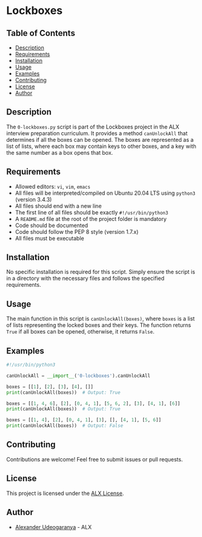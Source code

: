 # Lockboxes

## Table of Contents

- [Description](#description)
- [Requirements](#requirements)
- [Installation](#installation)
- [Usage](#usage)
- [Examples](#examples)
- [Contributing](#contributing)
- [License](#license)
- [Author](#author)

## Description

The `0-lockboxes.py` script is part of the Lockboxes project in the ALX interview preparation curriculum. It provides a method `canUnlockAll` that determines if all the boxes can be opened. The boxes are represented as a list of lists, where each box may contain keys to other boxes, and a key with the same number as a box opens that box.

## Requirements

- Allowed editors: `vi`, `vim`, `emacs`
- All files will be interpreted/compiled on Ubuntu 20.04 LTS using `python3` (version 3.4.3)
- All files should end with a new line
- The first line of all files should be exactly `#!/usr/bin/python3`
- A `README.md` file at the root of the project folder is mandatory
- Code should be documented
- Code should follow the PEP 8 style (version 1.7.x)
- All files must be executable

## Installation

No specific installation is required for this script. Simply ensure the script is in a directory with the necessary files and follows the specified requirements.

## Usage

The main function in this script is `canUnlockAll(boxes)`, where `boxes` is a list of lists representing the locked boxes and their keys. The function returns `True` if all boxes can be opened, otherwise, it returns `False`.

## Examples

```python
#!/usr/bin/python3

canUnlockAll = __import__('0-lockboxes').canUnlockAll

boxes = [[1], [2], [3], [4], []]
print(canUnlockAll(boxes))  # Output: True

boxes = [[1, 4, 6], [2], [0, 4, 1], [5, 6, 2], [3], [4, 1], [6]]
print(canUnlockAll(boxes))  # Output: True

boxes = [[1, 4], [2], [0, 4, 1], [3], [], [4, 1], [5, 6]]
print(canUnlockAll(boxes))  # Output: False
```

## Contributing

Contributions are welcome! Feel free to submit issues or pull requests.

## License

This project is licensed under the [ALX License](LICENSE).

## Author

- [Alexander Udeogaranya](https://github.com/Dr-dyrane) - ALX